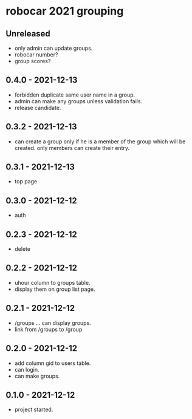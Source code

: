 # robocar 2021 grouping
## Unreleased
- only admin can update groups.
- robocar number?
- group scores?


## 0.4.0 - 2021-12-13
- forbidden duplicate same user name in a group.
- admin can make any groups unless validation fails.
- release candidate.

## 0.3.2 - 2021-12-13
- can create a group only if he is a member of the group
which will be created. only members can create their entry.

## 0.3.1 - 2021-12-13
- top page

## 0.3.0 - 2021-12-12
- auth

## 0.2.3 - 2021-12-12
- delete

## 0.2.2 - 2021-12-12
- uhour column to groups table.
- display them on group list page.

## 0.2.1 - 2021-12-12
- /groups ... can display groups.
- link from /groups to /group

## 0.2.0 - 2021-12-12
- add column gid to users table.
- can login.
- can make groups.

## 0.1.0 - 2021-12-12
- project started.